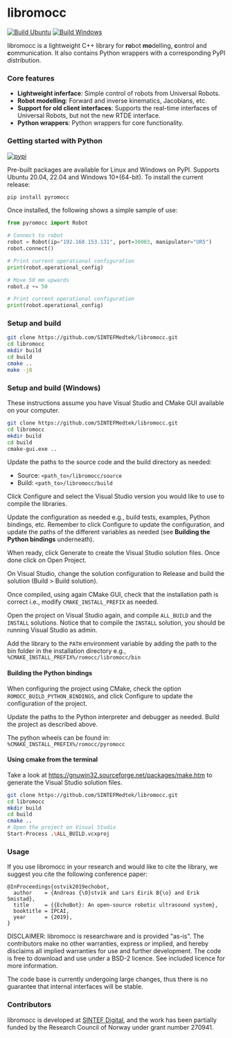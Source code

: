 libromocc
=========

[![Build Ubuntu](https://github.com/SINTEFMedtek/libromocc/actions/workflows/build_ubuntu.yml/badge.svg)](https://github.com/SINTEFMedtek/libromocc/actions/workflows/build_ubuntu.yml)
[![Build Windows](https://github.com/SINTEFMedtek/libromocc/actions/workflows/build_windows.yml/badge.svg)](https://github.com/SINTEFMedtek/libromocc/actions/workflows/build_windows.yml)

libromocc is a lightweight C++ library for **ro**bot **mo**delling, **c**ontrol and **c**ommunication. It
also contains Python wrappers with a corresponding PyPI distribution.

### Core features ###
* **Lightweight inferface**: Simple control of robots from Universal Robots. 
* **Robot modelling**: Forward and inverse kinematics, Jacobians, etc. 
* **Support for old client interfaces**: Supports the real-time interfaces of Universal Robots, but not the new RTDE interface.
* **Python wrappers**: Python wrappers for core functionality. 

### Getting started with Python ###
[![pypi](https://badgen.net/pypi/v/pyromocc)](https://pypi.org/project/pyromocc/)

Pre-built packages are available for Linux and Windows on PyPI. Supports Ubuntu 20.04, 22.04 and Windows 10+(64-bit). 
To install the current release:

```bash
pip install pyromocc
```

Once installed, the following shows a simple sample of use:
```python
from pyromocc import Robot

# Connect to robot
robot = Robot(ip="192.168.153.131", port=30003, manipulator="UR5")
robot.connect()

# Print current operational configuration
print(robot.operational_config)

# Move 50 mm upwards
robot.z += 50

# Print current operational configuration
print(robot.operational_config)
```

### Setup and build ###

```bash
git clone https://github.com/SINTEFMedtek/libromocc.git
cd libromocc
mkdir build
cd build
cmake ..
make -j8
```

### Setup and build (Windows) ###

These instructions assume you have Visual Studio and CMake GUI available on your computer. 
```bash
git clone https://github.com/SINTEFMedtek/libromocc.git
cd libromocc
mkdir build
cd build
cmake-gui.exe ..
```
Update the paths to the source code and the build directory as needed:
- Source: ```<path_to>/libromocc/source```
- Build: ```<path_to>/libromocc/build```

Click Configure and select the Visual Studio version you would like to use to compile the libraries.

Update the configuration as needed e.g., build tests, examples, Python bindings, etc. Remember to click Configure to update the configuration, and update the paths of the different variables as needed (see **Building the Python bindings** underneath).

When ready, click Generate to create the Visual Studio solution files. Once done click on Open Project.

On Visual Studio, change the solution configuration to Release and build the solution (Build > Build solution).

Once compiled, using again CMake GUI, check that the installation path is correct i.e., modify ```CMAKE_INSTALL_PREFIX``` as needed.

Open the project on Visual Studio again, and compile ```ALL_BUILD``` and the ```INSTALL``` solutions. Notice that to compile the ```INSTALL``` solution, you should be running Visual Studio as admin.

Add the library to the ```PATH``` environment variable by adding the path to the bin folder in the installation directory e.g., ```%CMAKE_INSTALL_PREFIX%/romocc/libromocc/bin```

#### Building the Python bindings ####
When configuring the project using CMake, check the option ```ROMOCC_BUILD_PYTHON_BINDINGS```, and click Configure to update the configuration of the project.

Update the paths to the Python interpreter and debugger as needed. Build the project as described above.

The python wheels can be found in: ```%CMAKE_INSTALL_PREFIX%/romocc/pyromocc```

#### Using cmake from the terminal ####
Take a look at https://gnuwin32.sourceforge.net/packages/make.htm to generate the Visual Studio solution files.
```bash
git clone https://github.com/SINTEFMedtek/libromocc.git
cd libromocc
mkdir build
cd build
cmake ..
# Open the project on Visual Studio
Start-Process .\ALL_BUILD.vcxproj
```

### Usage ###

If you use libromocc in your research and would like to cite the library, we suggest you cite the following conference paper:

```
@InProceedings{ostvik2019echobot,
  author    = {Andreas {\O}stvik and Lars Eirik B{\o} and Erik Smistad},
  title     = {{EchoBot}: An open-source robotic ultrasound system},
  booktitle = IPCAI,
  year      = {2019},
}
```

DISCLAIMER: libromocc is researchware and is provided "as-is". The contributors make no other warranties, express or 
implied, and hereby disclaims all implied warranties for use and further development. The code is free to download and 
use under a BSD-2 licence. See included licence for more information.

The code base is currently undergoing large changes, thus there is no guarantee that internal interfaces will be stable.


### Contributors ###

libromocc is developed at [SINTEF Digital](http://www.sintef.no), and the work has been partially funded by the Research Council of Norway under grant number 270941.
